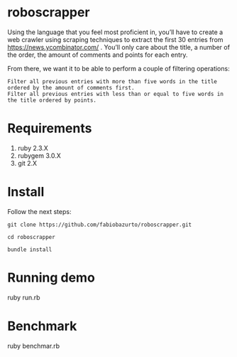 # roboscrapper

Using the language that you feel most proficient in, you’ll have to create a web crawler using scraping techniques to extract the first 30 entries from https://news.ycombinator.com/ . You’ll only care about the title, a number of the order, the amount of comments and points for each entry.​

From there, we want it to be able to perform a couple of filtering operations:

    Filter all previous entries with more than five words in the title ordered by the amount of comments first.
    Filter all previous entries with less than or equal to five words in the title ordered by points.

# Requirements

1. ruby 2.3.X
1. rubygem 3.0.X
1. git 2.X


# Install

Follow the next steps:

    git clone https://github.com/fabiobazurto/roboscrapper.git
    
    cd roboscrapper
    
    bundle install

# Running demo

ruby run.rb

# Benchmark

ruby benchmar.rb
